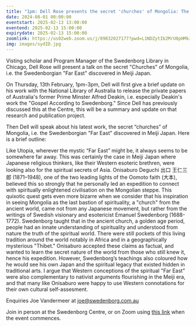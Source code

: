 ```yaml
---
title: "1pm: Dell Rose presents the secret 'churches' of Mongolia: The Swedenborgian 'Far East' Discovered in Meiji Japan"
date: 2024-08-01 00:00:00
eventstart: 2025-02-13 13:00:00
eventend: 2025-02-13 15:00:00
expirydate: 2025-02-13 15:00:00
zoomlink: https://us02web.zoom.us/j/89832027177?pwd=L1NDZytIb2MrU0pHMkJ4SVJBdG5EQT09
img: images/sydID.jpg
---
```


Visting scholar and Program Manager of the Swedenborg Library in Chicago, Dell Rose will present a talk on the secret "Churches" of Mongolia, i.e. the Swedenborgian "Far East" discovered in Meiji Japan.

On Thursday, 13th February, 1pm-3pm, Dell will first give a brief update on his work with the National Library of Australia to release the private papers of Australia's former Prime Minster Alfred Deakin, i.e. especially Deakin's work the "Gospel According to Swedenborg." Since Dell has previously discussed this at the Centre, this will be a summary and update on that research and publication project.

Then Dell will speak about his latest work, the secret “churches” of Mongolia, i.e. the Swedenborgian "Far East" discovered in Meiji Japan. Here is a brief outline:

Like Utopia, wherever the mystic “Far East” might be, it always seems to be somewhere far away. This was certainly the case in Meiji Japan where Japanese religious thinkers, like their Western esoteric brethren, were looking also for the spiritual secrets of Asia. Onisaburo Deguchi 出口 王仁三郎 (1871–1948), one of the two leading lights of the Oomoto faith (大本), believed this so strongly that he personally led an expedition to connect with spiritually enlightened civilisation on the Mongolian steppe. This quixotic quest gets even more bizarre when we consider that his inspiration in seeing Mongolia as the last bastion of spirituality, a "church" from the ancient world, came not from any Japanese movement, but rather from the writings of Swedish visionary and esotericist Emanuel Swedenborg (1688-1772). Swedenborg taught that in the ancient church, a golden age period, people had an innate understanding of spirituality and understood from nature the truth of the spiritual world. There were still pockets of this living tradition around the world notably in Africa and in a geographically mysterious "Thibet." Onisaburo accepted these claims as factual, and wanted to learn the secret nature of the world from those who still knew it, hence his expedition. However, Swedenborg’s teachings also coloured how he would see his own Japan and the spiritual legacy that existed hidden in traditional arts. I argue that Western conceptions of the spiritual "Far East" were also complementary to nativist arguments flourishing in the Meiji era, and that many like Onisaburo were happy to use Western connotations for their own cultural self-assesment.

Enquiries Joe Vandermeer at [joe@swedenborg.com.au](mailto:joe@swedenborg.com.au)

Join in person at the Swedenborg Centre, or on Zoom using [this link](https://us02web.zoom.us/j/89832027177?pwd=L1NDZytIb2MrU0pHMkJ4SVJBdG5EQT09) when the event commences.